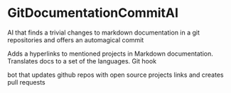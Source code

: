 # GitDocumentationCommitAI
AI that finds a trivial changes to markdown documentation in a git repositories and offers an automagical commit


Adds a hyperlinks to mentioned projects in Markdown documentation. Translates docs to a set of the languages. Git hook


bot that updates github repos with open source projects links and creates pull requests

